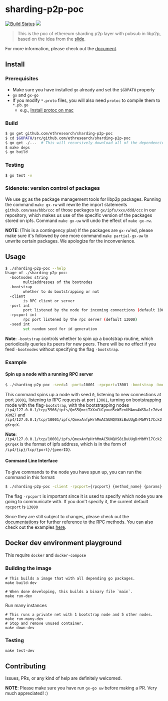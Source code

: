# sharding-p2p-poc

[![Build Status](https://travis-ci.org/ethresearch/sharding-p2p-poc.svg?branch=master)](https://travis-ci.org/ethresearch/sharding-p2p-poc) [![](https://img.shields.io/badge/gitter-sharding--p2p--poc-ed1965.svg)](https://gitter.im/ethresearch/sharding-p2p-poc)

> This is the poc of ethereum sharding p2p layer with pubsub in libp2p, based on the idea from the [slide](
https://docs.google.com/presentation/d/11a0jibNz0fyUnsWt9fa2MmghHANdHAAABa0TV7EieHs/edit?usp=sharing).

For more information, please check out the [document](https://github.com/ethresearch/sharding-p2p-poc/docs/tree/master/README.md).

## Install

### Prerequisites
- Make sure you have installed `go` already and set the `$GOPATH` properly
- `gx` and `gx-go`
- If you modify `*.proto` files, you will also need `protoc` to compile them to `*.pb.go`
    - e.g., [Install protoc on mac](https://medium.com/@erika_dike/installing-the-protobuf-compiler-on-a-mac-a0d397af46b8)

### Build
```bash
$ go get github.com/ethresearch/sharding-p2p-poc
$ cd $GOPATH/src/github.com/ethresearch/sharding-p2p-poc
$ go get ./...  # This will recursively download all of the dependencies
$ make deps
$ go build
```

### Testing
```bash
$ go test -v
```

### Sidenote: version control of packages
We use [gx](https://github.com/whyrusleeping/gx) as the package management tools for libp2p packages. Running the command `make gx-rw` will rewrite the import statements `github.com/aaa/bbb/ccc` of those packages to `gx/ipfs/xxx/ddd/ccc` in our repository, which makes us use of the specific version of the packages stored on ipfs.
Command `make gx-uw` will undo the effect of `make gx-rw`.

**NOTE**: (This is a contingency plan) If the packages are `gx-rw`'ed, please make sure it's followed by one more command `make partial-gx-uw` to unwrite certain packages. We apologize for the inconvenience.

## Usage
```bash
$ ./sharding-p2p-poc --help
Usage of ./sharding-p2p-poc:
  -bootnodes string
    	multiaddresses of the bootnodes
  -bootstrap
    	whether to do bootstrapping or not
  -client
    	is RPC client or server
  -port int
    	port listened by the node for incoming connections (default 10000)
  -rpcport int
    	rpc port listened by the rpc server (default 13000)
  -seed int
    	set random seed for id generation
```
**Note**: `-bootstrap` controls whether to spin up a bootstrap routine, which periodically queries its peers for new peers. There will be no effect if you feed `-bootnodes` without specifying the flag `-bootstrap`.
### Example

#### Spin up a node with a running RPC server

```bash
$ ./sharding-p2p-poc -seed=1 -port=10001 -rpcport=13001 -bootstrap -bootnodes=/ip4/127.0.0.1/tcp/5566/ipfs/QmS5QmciTXXnCUCyxud5eWFenUMAmvAWSDa1c7dvdXRMZ7,/ip4/127.0.0.1/tcp/10001/ipfs/QmexAnfpHrhMmAC5UNQVS8iBuUUgDrMbMY17Cck2gKrqeX
```
This command spins up a node with seed `0`, listening to new connections at port `10001`, listening to RPC requests at port `13001`, turning on bootstrapping mode with the flag`-bootstrap`, with the bootstrapping nodes `/ip4/127.0.0.1/tcp/5566/ipfs/QmS5QmciTXXnCUCyxud5eWFenUMAmvAWSDa1c7dvdXRMZ7` and `/ip4/127.0.0.1/tcp/10001/ipfs/QmexAnfpHrhMmAC5UNQVS8iBuUUgDrMbMY17Cck2gKrqeX`.

**Note**: `/ip4/127.0.0.1/tcp/10001/ipfs/QmexAnfpHrhMmAC5UNQVS8iBuUUgDrMbMY17Cck2gKrqeX` is the format of ipfs address, which is in the form of `/ip4/{ip}/tcp/{port}/{peerID}`.

#### Command Line Interface
To give commands to the node you have spun up, you can run the command in this format:

```bash
$ ./sharding-p2p-poc -client -rpcport={rpcport} {method_name} {params}
```
The flag `-rpcport` is important since it is used to specify which node you are going to communicate with. If you don't specify it, the current default `rpcport` is `13000`

Since they are still subject to changes, please check out the [documentations](https://notes.ethereum.org/-0j1baijSJWwm5qn2GKBIA?both) for further reference to the RPC methods. You can also check out the examples [here](https://github.com/ethresearch/sharding-p2p-poc/tree/master/cli-example).

## Docker dev environment playground

This require `docker` and `docker-compose`

### Building the image

```
# This builds a image that with all depending go packages.
make build-dev
```

```
# When done developing, this builds a binary file `main`.
make run-dev
```

Run many instances

```
# This runs a private net with 1 bootstrap node and 5 other nodes.
make run-many-dev
# Stop and remove unused container.
make down-dev
```

### Testing

```
make test-dev
```

## Contributing

Issues, PRs, or any kind of help are definitely welcomed.

**NOTE**: Please make sure you have run `gx-go uw` before making a PR. Very much appreciated! :)
